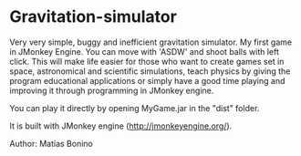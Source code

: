 # Gravitation-simulator
Very very simple, buggy and inefficient gravitation simulator. My first game in JMonkey Engine.
You can move with 'ASDW' and shoot balls with left click.
This will make life easier for those who want to create games set in space, astronomical and scientific simulations, teach physics by giving the program educational applications or simply have a good time playing and improving it through programming in JMonkey engine.

You can play it directly by opening MyGame.jar in the "dist" folder.

It is built with JMonkey engine (http://jmonkeyengine.org/).

Author: Matías Bonino
